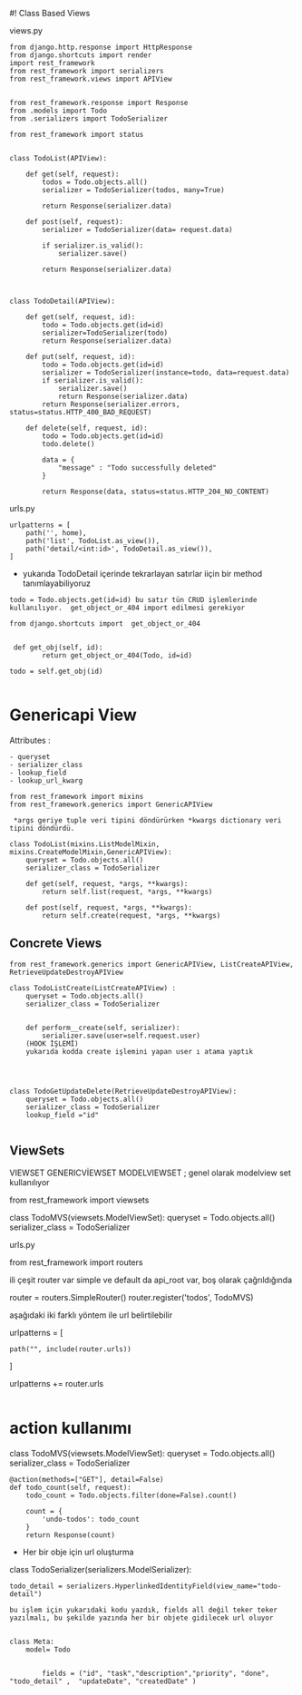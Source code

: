 #! Class Based Views

views.py

```
from django.http.response import HttpResponse
from django.shortcuts import render
import rest_framework
from rest_framework import serializers
from rest_framework.views import APIView


from rest_framework.response import Response
from .models import Todo
from .serializers import TodoSerializer

from rest_framework import status


class TodoList(APIView):

    def get(self, request):
        todos = Todo.objects.all()
        serializer = TodoSerializer(todos, many=True)

        return Response(serializer.data)

    def post(self, request):
        serializer = TodoSerializer(data= request.data)

        if serializer.is_valid():
            serializer.save()

        return Response(serializer.data)  



class TodoDetail(APIView):
    
    def get(self, request, id):
        todo = Todo.objects.get(id=id)
        serializer=TodoSerializer(todo)
        return Response(serializer.data)

    def put(self, request, id):
        todo = Todo.objects.get(id=id)    
        serializer = TodoSerializer(instance=todo, data=request.data)
        if serializer.is_valid():
            serializer.save()
            return Response(serializer.data)       
        return Response(serializer.errors, status=status.HTTP_400_BAD_REQUEST)

    def delete(self, request, id):
        todo = Todo.objects.get(id=id) 
        todo.delete()

        data = {
            "message" : "Todo successfully deleted"
        } 

        return Response(data, status=status.HTTP_204_NO_CONTENT)

```
urls.py 

```
urlpatterns = [
    path('', home),
    path('list', TodoList.as_view()),
    path('detail/<int:id>', TodoDetail.as_view()),
]

```

* yukarıda TodoDetail içerinde tekrarlayan satırlar iiçin bir method tanımlayabiliyoruz

```
todo = Todo.objects.get(id=id) bu satır tün CRUD işlemlerinde kullanılıyor.  get_object_or_404 import edilmesi gerekiyor
 
from django.shortcuts import  get_object_or_404


 def get_obj(self, id):
        return get_object_or_404(Todo, id=id)

todo = self.get_obj(id)


```

# Genericapi View 

Attributes :

    - queryset
    - serializer_class
    - lookup_field
    - lookup_url_kwarg
    
```
from rest_framework import mixins
from rest_framework.generics import GenericAPIView

 *args geriye tuple veri tipini döndürürken *kwargs dictionary veri tipini döndürdü.

class TodoList(mixins.ListModelMixin, mixins.CreateModelMixin,GenericAPIView):
    queryset = Todo.objects.all()
    serializer_class = TodoSerializer

    def get(self, request, *args, **kwargs):
        return self.list(request, *args, **kwargs)

    def post(self, request, *args, **kwargs):
        return self.create(request, *args, **kwargs) 

```



## Concrete Views 


```
from rest_framework.generics import GenericAPIView, ListCreateAPIView, RetrieveUpdateDestroyAPIView

class TodoListCreate(ListCreateAPIView) :
    queryset = Todo.objects.all()
    serializer_class = TodoSerializer
    

    def perform__create(self, serializer):
        serializer.save(user=self.request.user)
    (HOOK İŞLEMİ)
    yukarıda kodda create işlemini yapan user ı atama yaptık




class TodoGetUpdateDelete(RetrieveUpdateDestroyAPIView):
    queryset = Todo.objects.all()
    serializer_class = TodoSerializer
    lookup_field ="id"  


```

## ViewSets       

 VIEWSET 
 GENERICVİEWSET
 MODELVIEWSET  ; genel olarak modelview set kullanılıyor 


 from rest_framework import  viewsets


class TodoMVS(viewsets.ModelViewSet):
    queryset = Todo.objects.all()
    serializer_class = TodoSerializer


urls.py

from rest_framework import routers

ili çeşit router var simple ve 
default da api_root var, boş olarak çağrıldığında


<!-- router = routers.DefaultRouter() -->
router = routers.SimpleRouter()
router.register('todos', TodoMVS)

aşağıdaki iki farklı yöntem ile url belirtilebilir

urlpatterns = [
   
    path("", include(router.urls))
]

urlpatterns += router.urls


```

```
#  action kullanımı


class TodoMVS(viewsets.ModelViewSet):
    queryset = Todo.objects.all()
    serializer_class = TodoSerializer

    @action(methods=["GET"], detail=False)
    def todo_count(self, request):
        todo_count = Todo.objects.filter(done=False).count()
        
        count = {
            'undo-todos': todo_count
        }
        return Response(count)
        
*  Her bir obje için url oluşturma

class TodoSerializer(serializers.ModelSerializer):

    todo_detail = serializers.HyperlinkedIdentityField(view_name="todo-detail")

    bu işlem için yukarıdaki kodu yazdık, fields all değil teker teker yazılmalı, bu şekilde yazında her bir objete gidilecek url oluyor


    class Meta:
        model= Todo
        

```        
        
        fields = ("id", "task","description","priority", "done", "todo_detail" ,  "updateDate", "createdDate" )  
